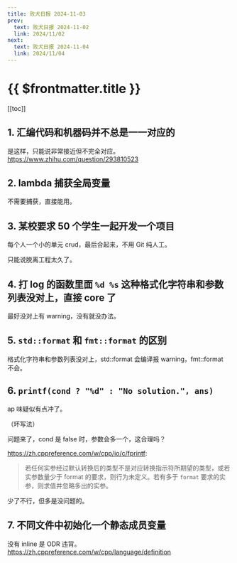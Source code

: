 ```yaml
---
title: 败犬日报 2024-11-03
prev:
  text: 败犬日报 2024-11-02
  link: 2024/11/02
next:
  text: 败犬日报 2024-11-04
  link: 2024/11/04
---
```


# {{ $frontmatter.title }}

[[toc]]

## 1. 汇编代码和机器码并不总是一一对应的

是这样，只能说非常接近但不完全对应。<https://www.zhihu.com/question/293810523>

## 2. lambda 捕获全局变量

不需要捕获，直接能用。

## 3. 某校要求 50 个学生一起开发一个项目

每个人一个小的单元 crud，最后合起来，不用 Git 纯人工。

只能说脱离工程太久了。

## 4. 打 log 的函数里面 `%d %s` 这种格式化字符串和参数列表没对上，直接 core 了

最好没对上有 warning，没有就没办法。

## 5. `std::format` 和 `fmt::format` 的区别

格式化字符串和参数列表没对上，std::format 会编译报 warning，fmt::format 不会。

## 6. `printf(cond ? "%d" : "No solution.", ans)`

ap 味疑似有点冲了。

（坏写法）

问题来了，cond 是 false 时，参数会多一个，这合理吗？

<https://zh.cppreference.com/w/cpp/io/c/fprintf>:

> 若任何实参经过默认转换后的类型不是对应转换指示符所期望的类型，或若实参数量少于 format 的要求，则行为未定义。若有多于 `format` 要求的实参，则求值并忽略多出的实参。

少了不行，但多是没问题的。

## 7. 不同文件中初始化一个静态成员变量

没有 inline 是 ODR 违背。<https://zh.cppreference.com/w/cpp/language/definition>
